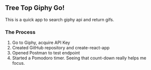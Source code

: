 ## Tree Top Giphy Go!
This is a quick app to search giphy api and return gifs.

### The Process
1. Go to Giphy, acquire API Key
2. Created GitHub repository and create-react-app
3. Opened Postman to test endpoint
4. Started a Pomodoro timer. Seeing that count-down really helps me focus.
